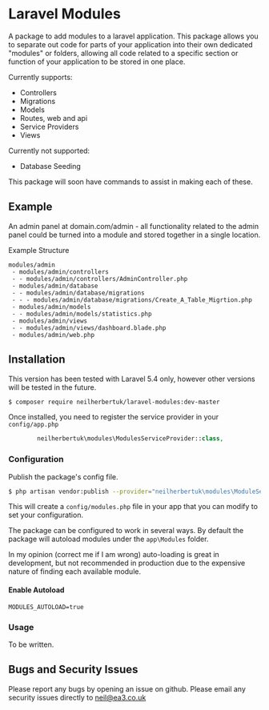 Laravel Modules
===============

A package to add modules to a laravel application. This package allows you to separate out code for parts of your application into their own dedicated "modules" or folders, allowing all code related to a specific section or function of your application to be stored in one place.

Currently supports:
 - Controllers
 - Migrations
 - Models
 - Routes, web and api
 - Service Providers
 - Views

Currently not supported:
 - Database Seeding

This package will soon have commands to assist in making each of these.
 
## Example
An admin panel at domain.com/admin - all functionality related to the admin panel could be turned into a module and stored together in a single location.

Example Structure

    modules/admin
     - modules/admin/controllers
     - - modules/admin/controllers/AdminController.php
     - modules/admin/database
     - - modules/admin/database/migrations
     - - - modules/admin/database/migrations/Create_A_Table_Migrtion.php
     - modules/admin/models
     - - modules/admin/models/statistics.php
     - modules/admin/views
     - - modules/admin/views/dashboard.blade.php
     - modules/admin/web.php
    

## Installation

This version has been tested with Laravel 5.4 only, however other versions will be tested in the future.

```bash
$ composer require neilherbertuk/laravel-modules:dev-master
```

Once installed, you need to register the service provider in your `config/app.php`

```php
        neilherbertuk\modules\ModulesServiceProvider::class,
```

### Configuration

Publish the package's config file. 

```bash
$ php artisan vendor:publish --provider="neilherbertuk\modules\ModuleServiceProvider" --tag=config
```

This will create a `config/modules.php` file in your app that you can modify to set your configuration.

The package can be configured to work in several ways. By default the package will autoload modules under the `app\Modules` folder.

In my opinion (correct me if I am wrong) auto-loading is great in development, but not recommended in production due to the expensive nature of finding each available module.

#### Enable Autoload
```dotenv
MODULES_AUTOLOAD=true
```


### Usage

To be written.

## Bugs and Security Issues
Please report any bugs by opening an issue on github.
Please email any security issues directly to neil@ea3.co.uk
